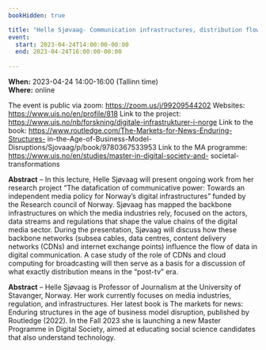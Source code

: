 ```yaml
---
bookHidden: true

title: "Helle Sjøvaag- Communication infrastructures, distribution flows and datafied media industries"
event:
  start: 2023-04-24T14:00:00-00:00
  end: 2023-04-24T16:00:00-00:00
  
---
```


**When:** 2023-04-24 14:00-16:00 (Tallinn time)   
**Where:** online 

The event is public via zoom: https://zoom.us/j/99209544202
Websites: https://www.uis.no/en/profile/818
Link to the project: https://www.uis.no/nb/forskning/digitale-infrastrukturer-i-norge
Link to the book: https://www.routledge.com/The-Markets-for-News-Enduring-Structures-
in-the-Age-of-Business-Model-Disruptions/Sjovaag/p/book/9780367533953
Link to the MA programme: https://www.uis.no/en/studies/master-in-digital-society-and-
societal-transformations


<!--more-->
**Abstract** – In this lecture, Helle Sjøvaag will present ongoing work from her research project “The
datafication of communicative power: Towards an independent media policy for Norway’s
digital infrastructures” funded by the Research council of Norway. Sjøvaag has mapped the
backbone infrastructures on which the media industries rely, focused on the actors, data
streams and regulations that shape the value chains of the digital media sector. During the
presentation, Sjøvaag will discuss how these backbone networks (subsea cables, data
centres, content delivery networks (CDNs) and internet exchange points) influence the flow
of data in digital communication. A case study of the role of CDNs and cloud computing for
broadcasting will then serve as a basis for a discussion of what exactly distribution means in
the “post-tv” era.

**Abstract** – Helle Sjøvaag is Professor of Journalism at the University of Stavanger, Norway. Her work
currently focuses on media industries, regulation, and infrastructures. Her latest book is The
markets for news: Enduring structures in the age of business model disruption, published by
Routledge (2022). In the Fall 2023 she is launching a new Master Programme in Digital
Society, aimed at educating social science candidates that also understand technology.
